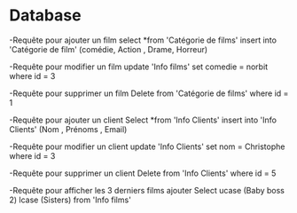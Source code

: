 # Database
-Requête pour ajouter un film 
select *from 'Catégorie  de films' insert into 'Catégorie de film' (comédie, Action , Drame, Horreur)


-Requête pour modifier un film
update 'Info films' set comedie = norbit where id = 3


-Requête pour supprimer un film
Delete from 'Catégorie de films' where id = 1


-Requête pour ajouter un client
Select *from 'Info Clients' insert into 'Info Clients' (Nom , Prénoms , Email)


-Requête pour modifier un client
update 'Info Clients' set nom = Christophe where id = 3


-Requête pour supprimer un client
Delete from 'Info Clients' where id = 5


-Requête pour afficher les 3 derniers films ajouter
Select ucase (Baby boss 2) lcase (Sisters) from 'Info films'

